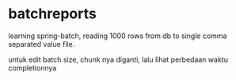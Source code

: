 # batchreports
learning spring-batch, reading 1000 rows from db to single comma separated value file.

untuk edit batch size, chunk nya diganti, lalu lihat perbedaan waktu completionnya
